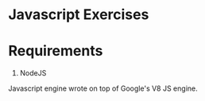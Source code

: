 # Javascript Exercises

# Requirements

1. NodeJS

Javascript engine wrote on top of Google's V8 JS engine.






